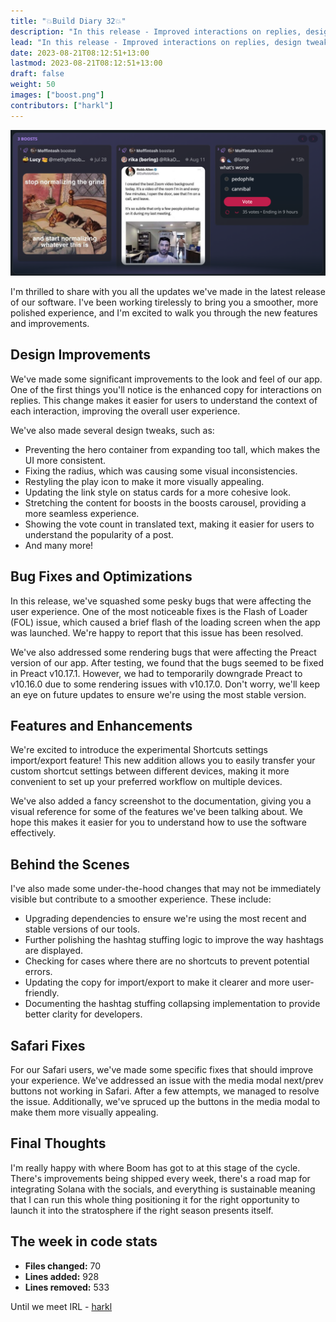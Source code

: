 ```yaml
---
title: "💥Build Diary 32💥"
description: "In this release - Improved interactions on replies, design tweaks, and fixed Flash of Loader issue. New experimental Shortcuts settings import/export feature, Safari fixes, and more."
lead: "In this release - Improved interactions on replies, design tweaks, and fixed Flash of Loader issue. New experimental Shortcuts settings import/export feature, Safari fixes, and more."
date: 2023-08-21T08:12:51+13:00
lastmod: 2023-08-21T08:12:51+13:00
draft: false
weight: 50
images: ["boost.png"]
contributors: ["harkl"]
---
```


![Boost](boost.png)

I'm thrilled to share with you all the updates we've made in the latest release of our software. I've been working tirelessly to bring you a smoother, more polished experience, and I'm excited to walk you through the new features and improvements.

## Design Improvements

We've made some significant improvements to the look and feel of our app. One of the first things you'll notice is the enhanced copy for interactions on replies. This change makes it easier for users to understand the context of each interaction, improving the overall user experience.

We've also made several design tweaks, such as:

- Preventing the hero container from expanding too tall, which makes the UI more consistent.
- Fixing the radius, which was causing some visual inconsistencies.
- Restyling the play icon to make it more visually appealing.
- Updating the link style on status cards for a more cohesive look.
- Stretching the content for boosts in the boosts carousel, providing a more seamless experience.
- Showing the vote count in translated text, making it easier for users to understand the popularity of a post.
- And many more!

## Bug Fixes and Optimizations

In this release, we've squashed some pesky bugs that were affecting the user experience. One of the most noticeable fixes is the Flash of Loader (FOL) issue, which caused a brief flash of the loading screen when the app was launched. We're happy to report that this issue has been resolved.

We've also addressed some rendering bugs that were affecting the Preact version of our app. After testing, we found that the bugs seemed to be fixed in Preact v10.17.1. However, we had to temporarily downgrade Preact to v10.16.0 due to some rendering issues with v10.17.0. Don't worry, we'll keep an eye on future updates to ensure we're using the most stable version.

## Features and Enhancements

We're excited to introduce the experimental Shortcuts settings import/export feature! This new addition allows you to easily transfer your custom shortcut settings between different devices, making it more convenient to set up your preferred workflow on multiple devices.

We've also added a fancy screenshot to the documentation, giving you a visual reference for some of the features we've been talking about. We hope this makes it easier for you to understand how to use the software effectively.

## Behind the Scenes

I've also made some under-the-hood changes that may not be immediately visible but contribute to a smoother experience. These include:

- Upgrading dependencies to ensure we're using the most recent and stable versions of our tools.
- Further polishing the hashtag stuffing logic to improve the way hashtags are displayed.
- Checking for cases where there are no shortcuts to prevent potential errors.
- Updating the copy for import/export to make it clearer and more user-friendly.
- Documenting the hashtag stuffing collapsing implementation to provide better clarity for developers.

## Safari Fixes

For our Safari users, we've made some specific fixes that should improve your experience. We've addressed an issue with the media modal next/prev buttons not working in Safari. After a few attempts, we managed to resolve the issue. Additionally, we've spruced up the buttons in the media modal to make them more visually appealing.

## Final Thoughts

I'm really happy with where Boom has got to at this stage of the cycle. There's improvements being shipped every week, there's a road map for integrating Solana with the socials, and everything is sustainable meaning that I can run this whole thing positioning it for the right opportunity to launch it into the stratosphere if the right season presents itself.

## The week in code stats

- **Files changed:** 70
- **Lines added:** 928
- **Lines removed:** 533

Until we meet IRL - [harkl](https://boom.army/#/social.boom.army/a/110693550018915728)

